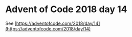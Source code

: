 # Advent of Code 2018 day 14

See [https://adventofcode.com/2018/day/14](https://adventofcode.com/2018/day/14)
